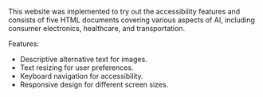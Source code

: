 This website was implemented to try out the accessibility features and consists of five HTML documents covering various aspects of AI, including consumer electronics, healthcare, and transportation.

Features:
- Descriptive alternative text for images.
- Text resizing for user preferences.
- Keyboard navigation for accessibility.
- Responsive design for different screen sizes.

